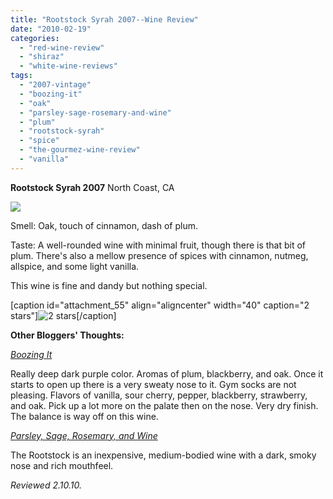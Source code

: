 ```yaml
---
title: "Rootstock Syrah 2007--Wine Review"
date: "2010-02-19"
categories: 
  - "red-wine-review"
  - "shiraz"
  - "white-wine-reviews"
tags: 
  - "2007-vintage"
  - "boozing-it"
  - "oak"
  - "parsley-sage-rosemary-and-wine"
  - "plum"
  - "rootstock-syrah"
  - "spice"
  - "the-gourmez-wine-review"
  - "vanilla"
---
```


**Rootstock Syrah 2007** North Coast, CA

![](http://www.rebeccagomezfarrell.com/gourmez/photos/rootstocksyrah.JPG)

Smell: Oak, touch of cinnamon, dash of plum.

Taste: A well-rounded wine with minimal fruit, though there is that bit of plum. There's also a mellow presence of spices with cinnamon, nutmeg, allspice, and some light vanilla.

This wine is fine and dandy but nothing special.

\[caption id="attachment\_55" align="aligncenter" width="40" caption="2 stars"\]![2 stars](http://www.rebeccagomezfarrell.com/wp-content/uploads/2009/02/rating_chicken11.gif "rating_chicken11")\[/caption\]

**Other Bloggers' Thoughts:**

[_Boozing It_](http://boozingit.blogspot.com/2009/12/rootstock-north-coast-syrah-2007.html)

Really deep dark purple color. Aromas of plum, blackberry, and oak. Once it starts to open up there is a very sweaty nose to it. Gym socks are not pleasing. Flavors of vanilla, sour cherry, pepper, blackberry, strawberry, and oak. Pick up a lot more on the palate then on the nose. Very dry finish. The balance is way off on this wine.

[_Parsley, Sage, Rosemary, and Wine_](http://sagegardenkitchen.blogspot.com/2010/01/january-farmers-market-risotto-i-love.html)

The Rootstock is an inexpensive, medium-bodied wine with a dark, smoky nose and rich mouthfeel.

_Reviewed 2.10.10._
